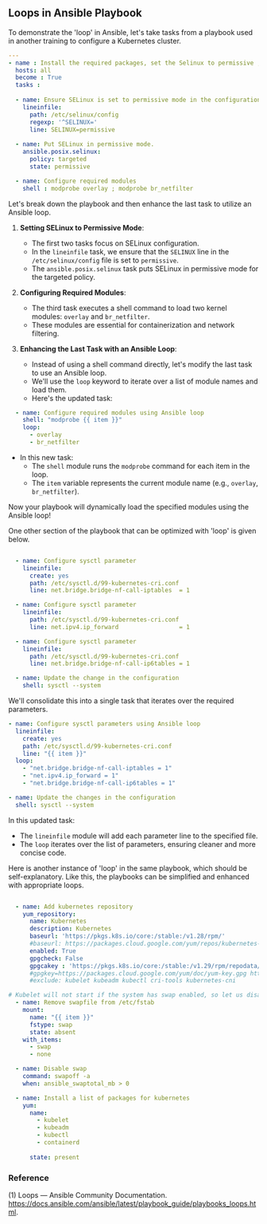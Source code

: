 ## Loops in Ansible Playbook

To demonstrate the 'loop' in Ansible, let's take tasks from a playbook used in another training to configure a Kubernetes cluster.

```yaml
---
- name : Install the required packages, set the Selinux to permissive , disable the swap etc 
  hosts: all
  become : True
  tasks :
  
  - name: Ensure SELinux is set to permissive mode in the configuration file 
    lineinfile:
      path: /etc/selinux/config
      regexp: '^SELINUX='
      line: SELINUX=permissive
  
  - name: Put SELinux in permissive mode.
    ansible.posix.selinux:
      policy: targeted
      state: permissive

  - name: Configure required modules
    shell : modprobe overlay ; modprobe br_netfilter
```

Let's break down the playbook and then enhance the last task to utilize an Ansible loop.

1. **Setting SELinux to Permissive Mode**:
   - The first two tasks focus on SELinux configuration.
   - In the `lineinfile` task, we ensure that the `SELINUX` line in the `/etc/selinux/config` file is set to `permissive`.
   - The `ansible.posix.selinux` task puts SELinux in permissive mode for the targeted policy.

2. **Configuring Required Modules**:
   - The third task executes a shell command to load two kernel modules: `overlay` and `br_netfilter`.
   - These modules are essential for containerization and network filtering.

3. **Enhancing the Last Task with an Ansible Loop**:
   - Instead of using a shell command directly, let's modify the last task to use an Ansible loop.
   - We'll use the `loop` keyword to iterate over a list of module names and load them.
   - Here's the updated task:

```yaml
  - name: Configure required modules using Ansible loop
    shell: "modprobe {{ item }}"
    loop:
      - overlay
      - br_netfilter
```

   - In this new task:
     - The `shell` module runs the `modprobe` command for each item in the loop.
     - The `item` variable represents the current module name (e.g., `overlay`, `br_netfilter`).

Now your playbook will dynamically load the specified modules using the Ansible loop!

One other section of the playbook that can be optimized with 'loop' is given below.

```yaml

  - name: Configure sysctl parameter 
    lineinfile:
      create: yes
      path: /etc/sysctl.d/99-kubernetes-cri.conf
      line: net.bridge.bridge-nf-call-iptables  = 1

  - name: Configure sysctl parameter 
    lineinfile:
      path: /etc/sysctl.d/99-kubernetes-cri.conf
      line: net.ipv4.ip_forward                 = 1

  - name: Configure sysctl parameter 
    lineinfile:
      path: /etc/sysctl.d/99-kubernetes-cri.conf
      line: net.bridge.bridge-nf-call-ip6tables = 1

  - name: Update the change in the configuration 
    shell: sysctl --system

```

We'll consolidate this into a single task that iterates over the required parameters.

```yaml
- name: Configure sysctl parameters using Ansible loop
  lineinfile:
    create: yes
    path: /etc/sysctl.d/99-kubernetes-cri.conf
    line: "{{ item }}"
  loop:
    - "net.bridge.bridge-nf-call-iptables = 1"
    - "net.ipv4.ip_forward = 1"
    - "net.bridge.bridge-nf-call-ip6tables = 1"

- name: Update the changes in the configuration
  shell: sysctl --system
```

In this updated task:
- The `lineinfile` module will add each parameter line to the specified file.
- The `loop` iterates over the list of parameters, ensuring cleaner and more concise code.

Here is another instance of 'loop' in the same playbook, which should be self-explanatory. Like this, the playbooks can be simplified and enhanced with appropriate loops.

```yaml

  - name: Add kubernetes repository
    yum_repository:
      name: Kubernetes
      description: Kubernetes
      baseurl: 'https://pkgs.k8s.io/core:/stable:/v1.28/rpm/'
      #baseurl: https://packages.cloud.google.com/yum/repos/kubernetes-el7-x86_64
      enabled: True
      gpgcheck: False
      gpgcakey : 'https://pkgs.k8s.io/core:/stable:/v1.29/rpm/repodata/repomd.xml.key'
      #gpgkey=https://packages.cloud.google.com/yum/doc/yum-key.gpg https://packages.cloud.google.com/yum/doc/rpm-package-key.gpg
      #exclude: kubelet kubeadm kubectl cri-tools kubernetes-cni

# Kubelet will not start if the system has swap enabled, so let us disable the swap.
  - name: Remove swapfile from /etc/fstab
    mount:
      name: "{{ item }}"
      fstype: swap
      state: absent
    with_items:
      - swap
      - none

  - name: Disable swap
    command: swapoff -a
    when: ansible_swaptotal_mb > 0  

  - name: Install a list of packages for kubernetes
    yum:
      name:
        - kubelet
        - kubeadm
        - kubectl
        - containerd
         
      state: present
```

### Reference 
(1) Loops — Ansible Community Documentation. https://docs.ansible.com/ansible/latest/playbook_guide/playbooks_loops.html.